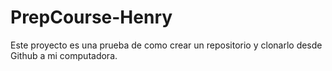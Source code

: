# PrepCourse-Henry
Este proyecto es una prueba de como crear un repositorio y clonarlo desde Github a mi computadora. 
